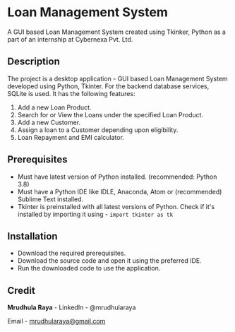 # Loan Management System
A GUI based Loan Management System created using Tkinker, Python as a part of an internship at Cybernexa Pvt. Ltd.
## Description

The project is a desktop application - GUI based Loan Management System developed using Python, Tkinter. For the backend database services, SQLite is used. It has the following features:

1. Add a new Loan Product.
2. Search for or View the Loans under the specified Loan Product.
3. Add a new Customer.
4. Assign a loan to a Customer depending upon eligibility.
5. Loan Repayment and EMI calculator.

## Prerequisites


- Must have latest version of Python installed. (recommended: Python 3.8)
- Must have a Python IDE like IDLE, Anaconda, Atom or (recommended) Sublime Text installed.
- Tkinter is preinstalled with all latest versions of Python. Check if it's installed by importing it using - `import tkinter as tk`

## Installation


- Download the required prerequisites.
- Download the source code and open it using the preferred IDE.
- Run the downloaded code to use the application.

## Credit


**Mrudhula Raya** - LinkedIn - @mrudhularaya 

Email - mrudhularaya@gmail.com
